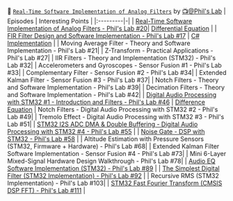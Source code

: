 

:abacus: [`Real-Time Software Implementation of Analog Filters`](https://www.youtube.com/playlist?list=PLXSyc11qLa1ZCn0JCnaaXOWN6Z46rK9jd) by [:tv:@Phil's Lab](https://www.youtube.com/@PhilsLab)
| Episodes | Interesting Points |
|:---------|-|
| [Real-Time Software Implementation of Analog Filters - Phil's Lab #20](https://www.youtube.com/watch?v=MrbffdimDts)| [Differential Equation](https://www.youtube.com/watch?v=MrbffdimDts&t=257s) |
| [FIR Filter Design and Software Implementation - Phil's Lab #17](https://youtu.be/uNNNj9AZisM) | [C# Implementation](https://www.youtube.com/watch?v=uNNNj9AZisM&t=740s) |
| Moving Average Filter - Theory and Software Implementation - Phil's Lab #21|
| Z-Transform - Practical Applications - Phil's Lab #27|
| IIR Filters - Theory and Implementation (STM32) - Phil's Lab #32|
| Accelerometers and Gyroscopes - Sensor Fusion #1 - Phil's Lab #33|
| Complementary Filter - Sensor Fusion #2 - Phil's Lab #34|
| Extended Kalman Filter - Sensor Fusion #3 - Phil's Lab #37|
| Notch Filters - Theory and Software Implementation - Phil's Lab #39|
| Decimation Filters - Theory and Software Implementation - Phil's Lab #42|
| [Digital Audio Processing with STM32 #1   - Introduction and Filters - Phil's Lab #46](https://youtu.be/VDhmVrbSpqA)             | [Difference Equation](https://www.youtube.com/watch?v=VDhmVrbSpqA&t=861s)
| Notch Filters - Digital Audio Processing with STM32 #2 - Phil's Lab #49|
| Tremolo Effect - Digital Audio Processing with STM32 #3 - Phil's Lab #51|
| [STM32 I2S ADC DMA & Double Buffering - Digital Audio Processing with STM32 #4 - Phil's Lab #55](https://youtu.be/zlGSxZGwj-E) |
| [Noise Gate - DSP with STM32 - Phil's Lab #58](https://youtu.be/q_Anc8KyrXI)                           |
| Altitude Estimation with Pressure Sensors (STM32, Firmware + Hardware) - Phil's Lab #68|
| Extended Kalman Filter Software Implementation - Sensor Fusion #4 - Phil's Lab #73|
| Mini 6-Layer Mixed-Signal Hardware Design Walkthrough - Phil's Lab #78|
| [Audio EQ Software Implementation (STM32) - Phil's Lab #89](https://youtu.be/4o-_gUht_Xc)                                        |
| [The Simplest Digital Filter (STM32 Implementation) - Phil's Lab #92](https://youtu.be/1e_ZB8p5n6s)                              |
| Recursive RMS (STM32 Implementation) - Phil's Lab #103|
| [STM32 Fast Fourier Transform (CMSIS DSP FFT) - Phil's Lab #111](https://youtu.be/d1KvgOwWvkM)                                   |


